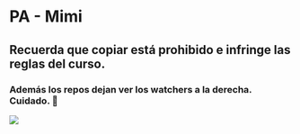 # PA - Mimi
## Recuerda que copiar está prohibido e infringe las reglas del curso.
### Además los repos dejan ver los watchers a la derecha. Cuidado. :eyes:

<img src="https://www.google.com/url?sa=i&url=https%3A%2F%2Far.pinterest.com%2Fpin%2F646055509063171699%2F&psig=AOvVaw2OpfUIgcav__pV39fItQxF&ust=1710378279749000&source=images&cd=vfe&opi=89978449&ved=0CBIQjRxqFwoTCIiXieGF8IQDFQAAAAAdAAAAABAn"/>

